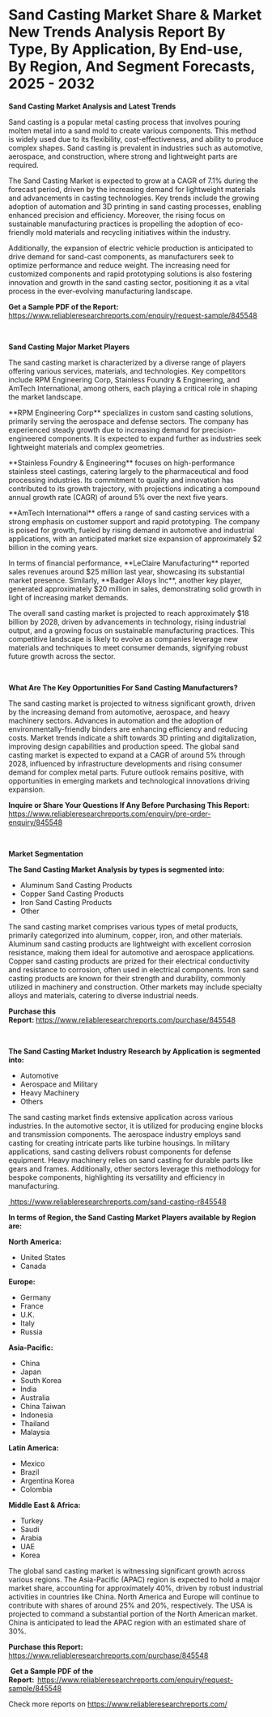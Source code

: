 <p><h1>Sand Casting Market Share & Market New Trends Analysis Report By Type, By Application, By End-use, By Region, And Segment Forecasts, 2025 - 2032</h1></p><p><strong>Sand Casting Market Analysis and Latest Trends</strong></p>
<p><p>Sand casting is a popular metal casting process that involves pouring molten metal into a sand mold to create various components. This method is widely used due to its flexibility, cost-effectiveness, and ability to produce complex shapes. Sand casting is prevalent in industries such as automotive, aerospace, and construction, where strong and lightweight parts are required.</p><p>The Sand Casting Market is expected to grow at a CAGR of 7.1% during the forecast period, driven by the increasing demand for lightweight materials and advancements in casting technologies. Key trends include the growing adoption of automation and 3D printing in sand casting processes, enabling enhanced precision and efficiency. Moreover, the rising focus on sustainable manufacturing practices is propelling the adoption of eco-friendly mold materials and recycling initiatives within the industry. </p><p>Additionally, the expansion of electric vehicle production is anticipated to drive demand for sand-cast components, as manufacturers seek to optimize performance and reduce weight. The increasing need for customized components and rapid prototyping solutions is also fostering innovation and growth in the sand casting sector, positioning it as a vital process in the ever-evolving manufacturing landscape.</p></p>
<p><strong>Get a Sample PDF of the Report:&nbsp;</strong> <a href="https://www.reliableresearchreports.com/enquiry/request-sample/845548?utm_campaign=2478&utm_medium=2&utm_source=Github&utm_content=ia&utm_term=17022025&utm_id=sand-casting">https://www.reliableresearchreports.com/enquiry/request-sample/845548</a></p>
<p>&nbsp;</p>
<p><strong>Sand Casting Major Market Players</strong></p>
<p><p>The sand casting market is characterized by a diverse range of players offering various services, materials, and technologies. Key competitors include RPM Engineering Corp, Stainless Foundry & Engineering, and AmTech International, among others, each playing a critical role in shaping the market landscape.</p><p>**RPM Engineering Corp** specializes in custom sand casting solutions, primarily serving the aerospace and defense sectors. The company has experienced steady growth due to increasing demand for precision-engineered components. It is expected to expand further as industries seek lightweight materials and complex geometries.</p><p>**Stainless Foundry & Engineering** focuses on high-performance stainless steel castings, catering largely to the pharmaceutical and food processing industries. Its commitment to quality and innovation has contributed to its growth trajectory, with projections indicating a compound annual growth rate (CAGR) of around 5% over the next five years.</p><p>**AmTech International** offers a range of sand casting services with a strong emphasis on customer support and rapid prototyping. The company is poised for growth, fueled by rising demand in automotive and industrial applications, with an anticipated market size expansion of approximately $2 billion in the coming years.</p><p>In terms of financial performance, **LeClaire Manufacturing** reported sales revenues around $25 million last year, showcasing its substantial market presence. Similarly, **Badger Alloys Inc**, another key player, generated approximately $20 million in sales, demonstrating solid growth in light of increasing market demands.</p><p>The overall sand casting market is projected to reach approximately $18 billion by 2028, driven by advancements in technology, rising industrial output, and a growing focus on sustainable manufacturing practices. This competitive landscape is likely to evolve as companies leverage new materials and techniques to meet consumer demands, signifying robust future growth across the sector.</p></p>
<p>&nbsp;</p>
<p><strong>What Are The Key Opportunities For Sand Casting Manufacturers?</strong></p>
<p><p>The sand casting market is projected to witness significant growth, driven by the increasing demand from automotive, aerospace, and heavy machinery sectors. Advances in automation and the adoption of environmentally-friendly binders are enhancing efficiency and reducing costs. Market trends indicate a shift towards 3D printing and digitalization, improving design capabilities and production speed. The global sand casting market is expected to expand at a CAGR of around 5% through 2028, influenced by infrastructure developments and rising consumer demand for complex metal parts. Future outlook remains positive, with opportunities in emerging markets and technological innovations driving expansion.</p></p>
<p><strong>Inquire or Share Your Questions If Any Before Purchasing This Report:</strong> <a href="https://www.reliableresearchreports.com/enquiry/pre-order-enquiry/845548?utm_campaign=2478&utm_medium=2&utm_source=Github&utm_content=ia&utm_term=17022025&utm_id=sand-casting">https://www.reliableresearchreports.com/enquiry/pre-order-enquiry/845548</a></p>
<p>&nbsp;</p>
<p><strong>Market Segmentation</strong></p>
<p><strong>The Sand Casting Market Analysis by types is segmented into:</strong></p>
<p><ul><li>Aluminum Sand Casting Products</li><li>Copper Sand Casting Products</li><li>Iron Sand Casting Products</li><li>Other</li></ul></p>
<p><p>The sand casting market comprises various types of metal products, primarily categorized into aluminum, copper, iron, and other materials. Aluminum sand casting products are lightweight with excellent corrosion resistance, making them ideal for automotive and aerospace applications. Copper sand casting products are prized for their electrical conductivity and resistance to corrosion, often used in electrical components. Iron sand casting products are known for their strength and durability, commonly utilized in machinery and construction. Other markets may include specialty alloys and materials, catering to diverse industrial needs.</p></p>
<p><strong>Purchase this Report:&nbsp;</strong><a href="https://www.reliableresearchreports.com/purchase/845548?utm_campaign=2478&utm_medium=2&utm_source=Github&utm_content=ia&utm_term=17022025&utm_id=sand-casting">https://www.reliableresearchreports.com/purchase/845548</a></p>
<p>&nbsp;</p>
<p><strong>The Sand Casting Market Industry Research by Application is segmented into:</strong></p>
<p><ul><li>Automotive</li><li>Aerospace and Military</li><li>Heavy Machinery</li><li>Others</li></ul></p>
<p><p>The sand casting market finds extensive application across various industries. In the automotive sector, it is utilized for producing engine blocks and transmission components. The aerospace industry employs sand casting for creating intricate parts like turbine housings. In military applications, sand casting delivers robust components for defense equipment. Heavy machinery relies on sand casting for durable parts like gears and frames. Additionally, other sectors leverage this methodology for bespoke components, highlighting its versatility and efficiency in manufacturing.</p></p>
<p><a href="https://www.reliableresearchreports.com/sand-casting-r845548?utm_campaign=2478&utm_medium=2&utm_source=Github&utm_content=ia&utm_term=17022025&utm_id=sand-casting">&nbsp;https://www.reliableresearchreports.com/sand-casting-r845548</a></p>
<p><strong>In terms of Region, the Sand Casting Market Players available by Region are:</strong></p>
<p>
    <p> <strong> North America: </strong>
        <ul>
            <li>United States</li>
            <li>Canada</li>
        </ul>
        </p> 
    <p> <strong> Europe: </strong>
        <ul>
            <li>Germany</li>
            <li>France</li>
            <li>U.K.</li>
            <li>Italy</li>
            <li>Russia</li>
        </ul>
        </p> 
    <p> <strong> Asia-Pacific: </strong>
        <ul>
            <li>China</li>
            <li>Japan</li>
            <li>South Korea</li>
            <li>India</li>
            <li>Australia</li>
            <li>China Taiwan</li>
            <li>Indonesia</li>
            <li>Thailand</li>
            <li>Malaysia</li>
        </ul>
        </p> 
    <p> <strong> Latin America: </strong>
        <ul>
            <li>Mexico</li>
            <li>Brazil</li>
            <li>Argentina Korea</li>
            <li>Colombia</li>
        </ul>
        </p> 
    <p> <strong> Middle East & Africa: </strong>
        <ul>
            <li>Turkey</li>
            <li>Saudi</li>
            <li>Arabia</li>
            <li>UAE</li>
            <li>Korea</li>
        </ul>
    </p>
    </p>
<p><p>The global sand casting market is witnessing significant growth across various regions. The Asia-Pacific (APAC) region is expected to hold a major market share, accounting for approximately 40%, driven by robust industrial activities in countries like China. North America and Europe will continue to contribute with shares of around 25% and 20%, respectively. The USA is projected to command a substantial portion of the North American market. China is anticipated to lead the APAC region with an estimated share of 30%.</p></p>
<p><strong>Purchase this Report: </strong><a href="https://www.reliableresearchreports.com/purchase/845548?utm_campaign=2478&utm_medium=2&utm_source=Github&utm_content=ia&utm_term=17022025&utm_id=sand-casting">https://www.reliableresearchreports.com/purchase/845548</a></p>
<p>&nbsp;<strong>Get a Sample PDF of the Report:&nbsp;&nbsp;</strong><a href="https://www.reliableresearchreports.com/enquiry/request-sample/845548?utm_campaign=2478&utm_medium=2&utm_source=Github&utm_content=ia&utm_term=17022025&utm_id=sand-casting">https://www.reliableresearchreports.com/enquiry/request-sample/845548</a></p>
<p><strong></strong></p>
<p>Check more reports on <a href="https://www.reliableresearchreports.com/?utm_campaign=2478&utm_medium=2&utm_source=Github&utm_content=ia&utm_term=17022025&utm_id=sand-casting">https://www.reliableresearchreports.com/</a></p>